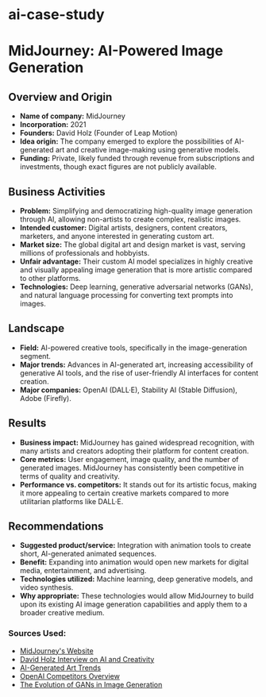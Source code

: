 
# ai-case-study
 # MidJourney: AI-Powered Image Generation

## Overview and Origin

- **Name of company:** MidJourney
- **Incorporation:** 2021
- **Founders:** David Holz (Founder of Leap Motion)
- **Idea origin:** The company emerged to explore the possibilities of AI-generated art and creative image-making using generative models.
- **Funding:** Private, likely funded through revenue from subscriptions and investments, though exact figures are not publicly available.

## Business Activities

- **Problem:** Simplifying and democratizing high-quality image generation through AI, allowing non-artists to create complex, realistic images.
- **Intended customer:** Digital artists, designers, content creators, marketers, and anyone interested in generating custom art.
- **Market size:** The global digital art and design market is vast, serving millions of professionals and hobbyists.
- **Unfair advantage:** Their custom AI model specializes in highly creative and visually appealing image generation that is more artistic compared to other platforms.
- **Technologies:** Deep learning, generative adversarial networks (GANs), and natural language processing for converting text prompts into images.

## Landscape

- **Field:** AI-powered creative tools, specifically in the image-generation segment.
- **Major trends:** Advances in AI-generated art, increasing accessibility of generative AI tools, and the rise of user-friendly AI interfaces for content creation.
- **Major companies:** OpenAI (DALL·E), Stability AI (Stable Diffusion), Adobe (Firefly).

## Results

- **Business impact:** MidJourney has gained widespread recognition, with many artists and creators adopting their platform for content creation.
- **Core metrics:** User engagement, image quality, and the number of generated images. MidJourney has consistently been competitive in terms of quality and creativity.
- **Performance vs. competitors:** It stands out for its artistic focus, making it more appealing to certain creative markets compared to more utilitarian platforms like DALL·E.

## Recommendations

- **Suggested product/service:** Integration with animation tools to create short, AI-generated animated sequences.
- **Benefit:** Expanding into animation would open new markets for digital media, entertainment, and advertising.
- **Technologies utilized:** Machine learning, deep generative models, and video synthesis.
- **Why appropriate:** These technologies would allow MidJourney to build upon its existing AI image generation capabilities and apply them to a broader creative medium.


### Sources Used:

- [MidJourney's Website](https://www.midjourney.com/)
- [David Holz Interview on AI and Creativity](https://www.forbes.com/sites/robsalkowitz/2022/09/16/midjourney-founder-david-holz-on-the-impact-of-ai-on-art-imagination-and-the-creative-economy/)
- [AI-Generated Art Trends](https://www.interaction-design.org/literature/topics/ai-generated-art#:~:text=Some%20of%20the%20notable%20trends,styles%20into%20a%20single%20piece.)
- [OpenAI Competitors Overview](https://www.interaction-design.org/literature/topics/ai-generated-art#:~:text=Some%20of%20the%20notable%20trends,styles%20into%20a%20single%20piece.)
- [The Evolution of GANs in Image Generation](https://medium.com/@sunil.dangi/the-evolution-of-generative-ai-models-from-gans-to-transformers-853aafda017d)

